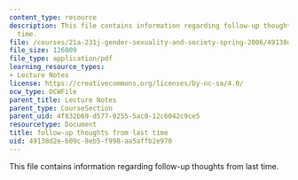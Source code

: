 ```yaml
---
content_type: resource
description: This file contains information regarding follow-up thoughts from last
  time.
file: /courses/21a-231j-gender-sexuality-and-society-spring-2006/49138d2e609c8eb5f998aa5affb2e970_MIT21A_213JS06_gndr_sexua.pdf
file_size: 126009
file_type: application/pdf
learning_resource_types:
- Lecture Notes
license: https://creativecommons.org/licenses/by-nc-sa/4.0/
ocw_type: OCWFile
parent_title: Lecture Notes
parent_type: CourseSection
parent_uid: 4f832b69-d577-0255-5ac0-12c6042c9ce5
resourcetype: Document
title: follow-up thoughts from last time
uid: 49138d2e-609c-8eb5-f998-aa5affb2e970
---
```

This file contains information regarding follow-up thoughts from last time.